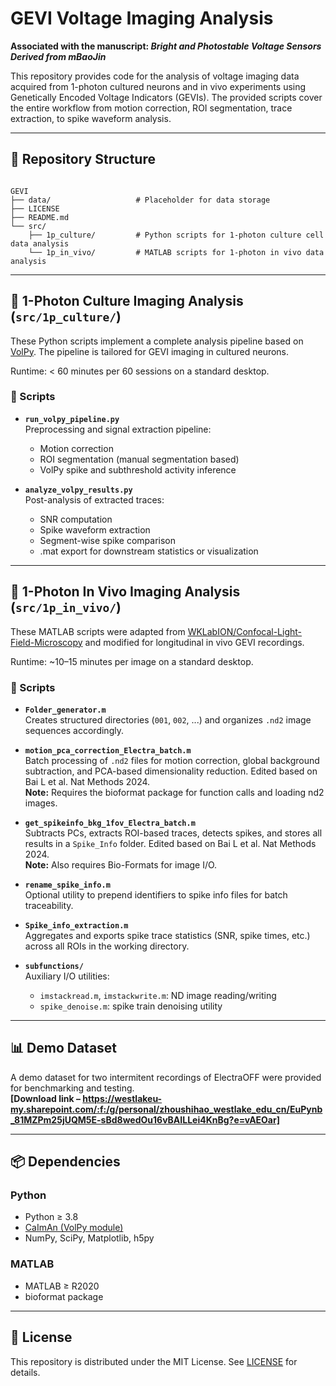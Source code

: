 # GEVI Voltage Imaging Analysis

**Associated with the manuscript: _Bright and Photostable Voltage Sensors Derived from mBaoJin_**

This repository provides code for the analysis of voltage imaging data acquired from 1-photon cultured neurons and in vivo experiments using Genetically Encoded Voltage Indicators (GEVIs). The provided scripts cover the entire workflow from motion correction, ROI segmentation, trace extraction, to spike waveform analysis.

---

## 📁 Repository Structure

```

GEVI
├── data/                   # Placeholder for data storage
├── LICENSE
├── README.md
└── src/
    ├── 1p_culture/         # Python scripts for 1-photon culture cell data analysis
    └── 1p_in_vivo/         # MATLAB scripts for 1-photon in vivo data analysis

```

---

## 🧪 1-Photon Culture Imaging Analysis (`src/1p_culture/`)

These Python scripts implement a complete analysis pipeline based on [VolPy](https://github.com/flatironinstitute/CaImAn/tree/master/caiman/source_extraction/volpy). The pipeline is tailored for GEVI imaging in cultured neurons.

Runtime: < 60 minutes per 60 sessions on a standard desktop.

### 📜 Scripts

- **`run_volpy_pipeline.py`**  
  Preprocessing and signal extraction pipeline:  
  - Motion correction  
  - ROI segmentation (manual segmentation based)  
  - VolPy spike and subthreshold activity inference  

- **`analyze_volpy_results.py`**  
  Post-analysis of extracted traces:  
  - SNR computation  
  - Spike waveform extraction  
  - Segment-wise spike comparison  
  - .mat export for downstream statistics or visualization

---

## 🧬 1-Photon In Vivo Imaging Analysis (`src/1p_in_vivo/`)

These MATLAB scripts were adapted from [WKLabION/Confocal-Light-Field-Microscopy](https://github.com/WKLabION/Confocal-Light-Field-Microscopy) and modified for longitudinal in vivo GEVI recordings.

Runtime: ~10–15 minutes per image on a standard desktop.

### 📜 Scripts

- **`Folder_generator.m`**  
  Creates structured directories (`001`, `002`, ...) and organizes `.nd2` image sequences accordingly.

- **`motion_pca_correction_Electra_batch.m`**  
  Batch processing of `.nd2` files for motion correction, global background subtraction, and PCA-based dimensionality reduction. Edited based on Bai L et al. Nat Methods 2024.  
  **Note:** Requires the bioformat package for function calls and loading nd2 images.

- **`get_spikeinfo_bkg_1fov_Electra_batch.m`**  
  Subtracts PCs, extracts ROI-based traces, detects spikes, and stores all results in a `Spike_Info` folder. Edited based on Bai L et al. Nat Methods 2024.  
  **Note:** Also requires Bio-Formats for image I/O.

- **`rename_spike_info.m`**  
  Optional utility to prepend identifiers to spike info files for batch traceability.

- **`Spike_info_extraction.m`**  
  Aggregates and exports spike trace statistics (SNR, spike times, etc.) across all ROIs in the working directory.  

- **`subfunctions/`**  
  Auxiliary I/O utilities:
  - `imstackread.m`, `imstackwrite.m`: ND image reading/writing
  - `spike_denoise.m`: spike train denoising utility

---

## 📊 Demo Dataset

A demo dataset for two intermitent recordings of ElectraOFF were provided for benchmarking and testing.  
**[Download link – https://westlakeu-my.sharepoint.com/:f:/g/personal/zhoushihao_westlake_edu_cn/EuPynb_81MZPm25jUQM5E-sBd8wedOu16vBAILLei4KnBg?e=vAEOar]**

---

## 📦 Dependencies

### Python
- Python ≥ 3.8  
- [CaImAn (VolPy module)](https://github.com/flatironinstitute/CaImAn)
- NumPy, SciPy, Matplotlib, h5py

### MATLAB
- MATLAB ≥ R2020
- bioformat package

---

## 📄 License

This repository is distributed under the MIT License. See [LICENSE](LICENSE) for details.
